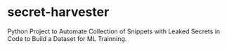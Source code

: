 # secret-harvester
Python Project to Automate Collection of Snippets with Leaked Secrets in Code to Build a Dataset for ML Trainning.
